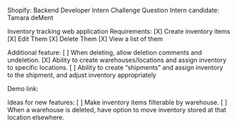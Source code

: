 Shopify: Backend Developer Intern Challenge Question
Intern candidate: Tamara deMent

Inventory tracking web application 
Requirements:
 [X] Create inventory items
 [X] Edit Them
 [X] Delete Them
 [X] View a list of them

Additional feature:
[ ] When deleting, allow deletion comments and undeletion.
[X] Ability to create warehouses/locations and assign inventory to specific locations.
[ ] Ability to create “shipments” and assign inventory to the shipment, and adjust inventory appropriately

Demo link:


Ideas for new features:
[ ] Make inventory items filterable by warehouse.
[ ] When a warehouse is deleted, have option to move inventory stored at that location elsewhere.
